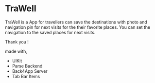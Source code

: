 # TraWell

TraWell  is  a App for travellers  can save the destinations with photo and navigation pin  for  next visits for the their favorite places.
You can set the navigation  to the saved places for next visits.

Thank you !

made with,

* UIKit
* Parse Backend
* Back4App Server
* Tab Bar Items
